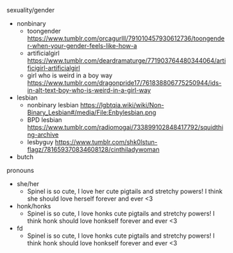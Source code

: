 sexuality/gender
- nonbinary
	- toongender https://www.tumblr.com/orcagurlll/791010457930612736/toongender-when-your-gender-feels-like-how-a
	- artificialgirl https://www.tumblr.com/deardramaturge/771903764480344064/artificigirl-artificialgirl
	- girl who is weird in a boy way https://www.tumblr.com/dragonpride17/761838806775250944/ids-in-alt-text-boy-who-is-weird-in-a-girl-way
- lesbian
	- nonbinary lesbian https://lgbtqia.wiki/wiki/Non-Binary_Lesbian#/media/File:Enbylesbian.png
	- BPD lesbian https://www.tumblr.com/radiomogai/733899102848417792/squidthing-archive
	- lesbyguy https://www.tumblr.com/shk0lstun-flagz/781659370834608128/cinthiladywoman
- butch

pronouns
- she/her
	- Spinel is so cute, I love her cute pigtails and stretchy powers! I think she should love herself forever and ever <3
- honk/honks
	- Spinel is so cute, I love honks cute pigtails and stretchy powers! I think honk should love honkself forever and ever <3
- fd
	- Spinel is so cute, I love honks cute pigtails and stretchy powers! I think honk should love honkself forever and ever <3